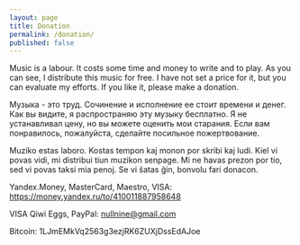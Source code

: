 ```yaml
---
layout: page
title: Donation
permalink: /donation/
published: false
---
```

Music is a labour. It costs some time and money to write and to play.
As you can see, I distribute this music for free.
I have not set a price for it, but you can evaluate my efforts.
If you like it, please make a donation.

Музыка - это труд. Сочинение и исполнение ее стоит времени и денег.
Как вы видите, я распространяю эту музыку бесплатно.
Я не устанавливал цену, но вы можете оценить мои старания.
Если вам понравилось, пожалуйста, сделайте посильное пожертвование.

Muziko estas laboro. Kostas tempon kaj monon por skribi kaj ludi.
Kiel vi povas vidi, mi distribui tiun muzikon senpage.
Mi ne havas prezon por tio, sed vi povas taksi mia penoj.
Se vi ŝatas ĝin, bonvolu fari donacon.

  Yandex.Money, MasterCard, Maestro, VISA:
  https://money.yandex.ru/to/410011887958648

  VISA Qiwi Eggs, PayPal:
  nullnine@gmail.com

  Bitcoin:
  1LJmEMkVq2563g3ezjRK6ZUXjDssEdAJoe
